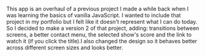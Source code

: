 This app is an overhaul of a previous project I made a while back when I was learning the basics of vanilla JavaScript. I wanted to include that project in my portfolio but I felt like it doesn't represent what I can do today. So I decided to make a version 2 of that project, adding: transitions between screens, a better contact menu, the selected show's score and the link to watch it (if you click the title).I also changed the design so it behaves better across different screen sizes and looks better.
